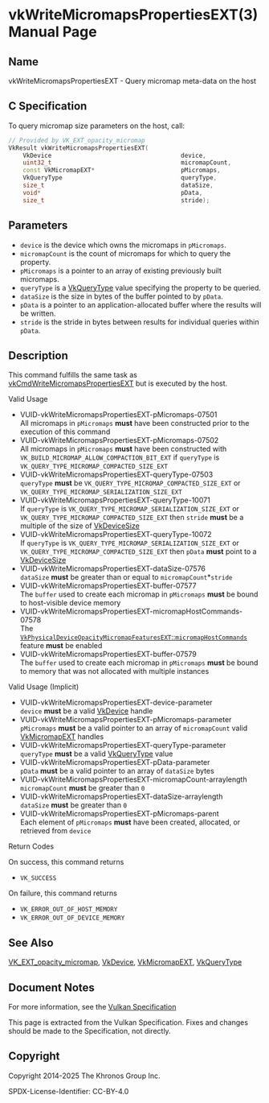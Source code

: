 # vkWriteMicromapsPropertiesEXT(3) Manual Page

## Name

vkWriteMicromapsPropertiesEXT - Query micromap meta-data on the host



## [](#_c_specification)C Specification

To query micromap size parameters on the host, call:

```c++
// Provided by VK_EXT_opacity_micromap
VkResult vkWriteMicromapsPropertiesEXT(
    VkDevice                                    device,
    uint32_t                                    micromapCount,
    const VkMicromapEXT*                        pMicromaps,
    VkQueryType                                 queryType,
    size_t                                      dataSize,
    void*                                       pData,
    size_t                                      stride);
```

## [](#_parameters)Parameters

- `device` is the device which owns the micromaps in `pMicromaps`.
- `micromapCount` is the count of micromaps for which to query the property.
- `pMicromaps` is a pointer to an array of existing previously built micromaps.
- `queryType` is a [VkQueryType](https://registry.khronos.org/vulkan/specs/latest/man/html/VkQueryType.html) value specifying the property to be queried.
- `dataSize` is the size in bytes of the buffer pointed to by `pData`.
- `pData` is a pointer to an application-allocated buffer where the results will be written.
- `stride` is the stride in bytes between results for individual queries within `pData`.

## [](#_description)Description

This command fulfills the same task as [vkCmdWriteMicromapsPropertiesEXT](https://registry.khronos.org/vulkan/specs/latest/man/html/vkCmdWriteMicromapsPropertiesEXT.html) but is executed by the host.

Valid Usage

- [](#VUID-vkWriteMicromapsPropertiesEXT-pMicromaps-07501)VUID-vkWriteMicromapsPropertiesEXT-pMicromaps-07501  
  All micromaps in `pMicromaps` **must** have been constructed prior to the execution of this command
- [](#VUID-vkWriteMicromapsPropertiesEXT-pMicromaps-07502)VUID-vkWriteMicromapsPropertiesEXT-pMicromaps-07502  
  All micromaps in `pMicromaps` **must** have been constructed with `VK_BUILD_MICROMAP_ALLOW_COMPACTION_BIT_EXT` if `queryType` is `VK_QUERY_TYPE_MICROMAP_COMPACTED_SIZE_EXT`
- [](#VUID-vkWriteMicromapsPropertiesEXT-queryType-07503)VUID-vkWriteMicromapsPropertiesEXT-queryType-07503  
  `queryType` **must** be `VK_QUERY_TYPE_MICROMAP_COMPACTED_SIZE_EXT` or `VK_QUERY_TYPE_MICROMAP_SERIALIZATION_SIZE_EXT`
- [](#VUID-vkWriteMicromapsPropertiesEXT-queryType-10071)VUID-vkWriteMicromapsPropertiesEXT-queryType-10071  
  If `queryType` is `VK_QUERY_TYPE_MICROMAP_SERIALIZATION_SIZE_EXT` or `VK_QUERY_TYPE_MICROMAP_COMPACTED_SIZE_EXT` then `stride` **must** be a multiple of the size of [VkDeviceSize](https://registry.khronos.org/vulkan/specs/latest/man/html/VkDeviceSize.html)
- [](#VUID-vkWriteMicromapsPropertiesEXT-queryType-10072)VUID-vkWriteMicromapsPropertiesEXT-queryType-10072  
  If `queryType` is `VK_QUERY_TYPE_MICROMAP_SERIALIZATION_SIZE_EXT` or `VK_QUERY_TYPE_MICROMAP_COMPACTED_SIZE_EXT` then `pData` **must** point to a [VkDeviceSize](https://registry.khronos.org/vulkan/specs/latest/man/html/VkDeviceSize.html)
- [](#VUID-vkWriteMicromapsPropertiesEXT-dataSize-07576)VUID-vkWriteMicromapsPropertiesEXT-dataSize-07576  
  `dataSize` **must** be greater than or equal to `micromapCount`\*`stride`
- [](#VUID-vkWriteMicromapsPropertiesEXT-buffer-07577)VUID-vkWriteMicromapsPropertiesEXT-buffer-07577  
  The `buffer` used to create each micromap in `pMicromaps` **must** be bound to host-visible device memory
- [](#VUID-vkWriteMicromapsPropertiesEXT-micromapHostCommands-07578)VUID-vkWriteMicromapsPropertiesEXT-micromapHostCommands-07578  
  The [`VkPhysicalDeviceOpacityMicromapFeaturesEXT`::`micromapHostCommands`](https://registry.khronos.org/vulkan/specs/latest/html/vkspec.html#features-micromapHostCommands) feature **must** be enabled
- [](#VUID-vkWriteMicromapsPropertiesEXT-buffer-07579)VUID-vkWriteMicromapsPropertiesEXT-buffer-07579  
  The `buffer` used to create each micromap in `pMicromaps` **must** be bound to memory that was not allocated with multiple instances

Valid Usage (Implicit)

- [](#VUID-vkWriteMicromapsPropertiesEXT-device-parameter)VUID-vkWriteMicromapsPropertiesEXT-device-parameter  
  `device` **must** be a valid [VkDevice](https://registry.khronos.org/vulkan/specs/latest/man/html/VkDevice.html) handle
- [](#VUID-vkWriteMicromapsPropertiesEXT-pMicromaps-parameter)VUID-vkWriteMicromapsPropertiesEXT-pMicromaps-parameter  
  `pMicromaps` **must** be a valid pointer to an array of `micromapCount` valid [VkMicromapEXT](https://registry.khronos.org/vulkan/specs/latest/man/html/VkMicromapEXT.html) handles
- [](#VUID-vkWriteMicromapsPropertiesEXT-queryType-parameter)VUID-vkWriteMicromapsPropertiesEXT-queryType-parameter  
  `queryType` **must** be a valid [VkQueryType](https://registry.khronos.org/vulkan/specs/latest/man/html/VkQueryType.html) value
- [](#VUID-vkWriteMicromapsPropertiesEXT-pData-parameter)VUID-vkWriteMicromapsPropertiesEXT-pData-parameter  
  `pData` **must** be a valid pointer to an array of `dataSize` bytes
- [](#VUID-vkWriteMicromapsPropertiesEXT-micromapCount-arraylength)VUID-vkWriteMicromapsPropertiesEXT-micromapCount-arraylength  
  `micromapCount` **must** be greater than `0`
- [](#VUID-vkWriteMicromapsPropertiesEXT-dataSize-arraylength)VUID-vkWriteMicromapsPropertiesEXT-dataSize-arraylength  
  `dataSize` **must** be greater than `0`
- [](#VUID-vkWriteMicromapsPropertiesEXT-pMicromaps-parent)VUID-vkWriteMicromapsPropertiesEXT-pMicromaps-parent  
  Each element of `pMicromaps` **must** have been created, allocated, or retrieved from `device`

Return Codes

On success, this command returns

- `VK_SUCCESS`

On failure, this command returns

- `VK_ERROR_OUT_OF_HOST_MEMORY`
- `VK_ERROR_OUT_OF_DEVICE_MEMORY`

## [](#_see_also)See Also

[VK\_EXT\_opacity\_micromap](https://registry.khronos.org/vulkan/specs/latest/man/html/VK_EXT_opacity_micromap.html), [VkDevice](https://registry.khronos.org/vulkan/specs/latest/man/html/VkDevice.html), [VkMicromapEXT](https://registry.khronos.org/vulkan/specs/latest/man/html/VkMicromapEXT.html), [VkQueryType](https://registry.khronos.org/vulkan/specs/latest/man/html/VkQueryType.html)

## [](#_document_notes)Document Notes

For more information, see the [Vulkan Specification](https://registry.khronos.org/vulkan/specs/latest/html/vkspec.html#vkWriteMicromapsPropertiesEXT)

This page is extracted from the Vulkan Specification. Fixes and changes should be made to the Specification, not directly.

## [](#_copyright)Copyright

Copyright 2014-2025 The Khronos Group Inc.

SPDX-License-Identifier: CC-BY-4.0